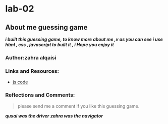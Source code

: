 # lab-02

## About me guessing game

***i built this guessing game, to know more about me ,v as you can see i use html , css , javascript to built it , i Hope you enjoy it***

### Author:zahra alqaisi

### Links and Resources:

- [js code](https://www.w3schools.com/js/default.asp)

### Reflections and Comments:

> please send me a comment if you like this guessing game.

***qusai was the driver***
***zahra was the navigator***